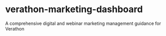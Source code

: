 # verathon-marketing-dashboard
A comprehensive digital and webinar marketing management guidance for Verathon
